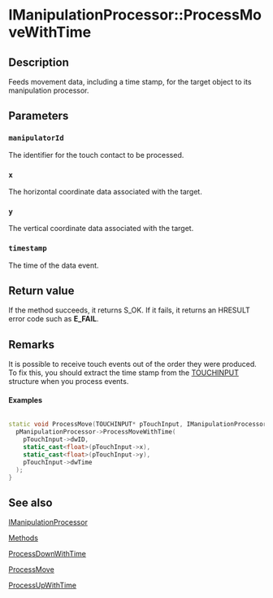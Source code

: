# IManipulationProcessor::ProcessMoveWithTime

## Description

Feeds movement data, including a time stamp, for the target object to its manipulation processor.

## Parameters

### `manipulatorId`

The identifier for the touch contact to be processed.

### `x`

The horizontal coordinate data associated with the target.

### `y`

The vertical coordinate data associated with the target.

### `timestamp`

The time of the data event.

## Return value

If the method succeeds, it returns S_OK. If it fails, it returns an HRESULT error code such as **E_FAIL**.

## Remarks

It is possible to receive touch events out of the order they were produced. To fix this,
you should extract the time stamp from the [TOUCHINPUT](https://learn.microsoft.com/windows/desktop/api/winuser/ns-winuser-touchinput) structure when you process events.

#### Examples

```cpp

static void ProcessMove(TOUCHINPUT* pTouchInput, IManipulationProcessor* pManipulationProcessor){
  pManipulationProcessor->ProcessMoveWithTime(
    pTouchInput->dwID,
    static_cast<float>(pTouchInput->x),
    static_cast<float>(pTouchInput->y),
    pTouchInput->dwTime
  );
}

```

## See also

[IManipulationProcessor](https://learn.microsoft.com/windows/desktop/api/manipulations/nn-manipulations-imanipulationprocessor)

[Methods](https://learn.microsoft.com/windows/desktop/wintouch/mtmethods)

[ProcessDownWithTime](https://learn.microsoft.com/windows/desktop/api/manipulations/nf-manipulations-imanipulationprocessor-processdownwithtime)

[ProcessMove](https://learn.microsoft.com/windows/desktop/api/manipulations/nf-manipulations-imanipulationprocessor-processmove)

[ProcessUpWithTime](https://learn.microsoft.com/windows/desktop/api/manipulations/nf-manipulations-imanipulationprocessor-processupwithtime)